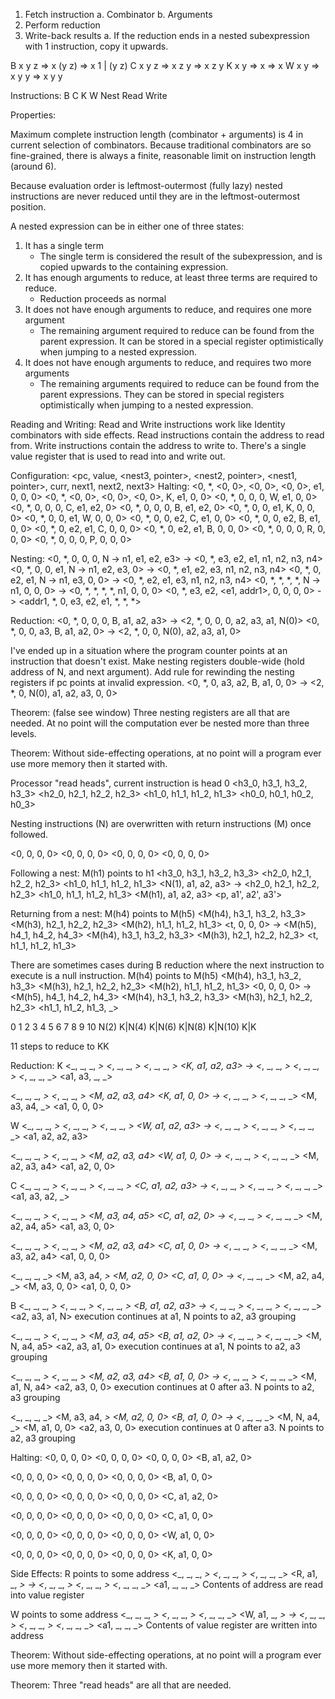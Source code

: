 1. Fetch instruction
  a. Combinator
  b. Arguments
2. Perform reduction
3. Write-back results
  a. If the reduction ends in a nested subexpression with 1 instruction, copy it
  upwards.

B x y z => x (y z) => x 1 | (y z)
C x y z => x z y => x z y
K x y => x => x
W x y => x y y => x y y

Instructions:
B
C
K
W
Nest
Read
Write

Properties:

Maximum complete instruction length (combinator + arguments) is 4 in current
selection of combinators. Because traditional combinators are so fine-grained,
there is always a finite, reasonable limit on instruction length (around 6).

Because evaluation order is leftmost-outermost (fully lazy) nested instructions
are never reduced until they are in the leftmost-outermost position.

A nested expression can be in either one of three states:
1. It has a single term
   - The single term is considered the result of the subexpression, and is
     copied upwards to the containing expression.
2. It has enough arguments to reduce, at least three terms are required to
   reduce.
   - Reduction proceeds as normal
3. It does not have enough arguments to reduce, and requires one more argument
   - The remaining argument required to reduce can be found from the parent
     expression. It can be stored in a special register optimistically when
     jumping to a nested expression.
4. It does not have enough arguments to reduce, and requires two more arguments
   - The remaining arguments required to reduce can be found from the parent
     expressions. They can be stored in special registers optimistically when
     jumping to a nested expression.

Reading and Writing:
Read and Write instructions work like Identity combinators with side effects.
Read instructions contain the address to read from. Write instructions contain
the address to write to. There's a single value register that is used to read
into and write out.

Configuration:
<pc, value, <nest3, pointer>, <nest2, pointer>, <nest1, pointer>, curr, next1, next2, next3>
Halting:
<0, *, <0, 0>, <0, 0>, <0, 0>, e1, 0, 0, 0>
<0, *, <0, 0>, <0, 0>, <0, 0>, K, e1, 0, 0>
<0, *, 0, 0, 0, W, e1, 0, 0>
<0, *, 0, 0, 0, C, e1, e2, 0>
<0, *, 0, 0, 0, B, e1, e2, 0>
<0, *, 0, 0, e1, K, 0, 0, 0>
<0, *, 0, 0, e1, W, 0, 0, 0>
<0, *, 0, 0, e2, C, e1, 0, 0>
<0, *, 0, 0, e2, B, e1, 0, 0>
<0, *, 0, e2, e1, C, 0, 0, 0>
<0, *, 0, e2, e1, B, 0, 0, 0>
<0, *, 0, 0, 0, R, 0, 0, 0>
<0, *, 0, 0, 0, P, 0, 0, 0>

Nesting:
<0, *, 0, 0, 0, N -> n1, e1, e2, e3> -> <0, *, e3, e2, e1, n1, n2, n3, n4>
<0, *, 0, 0, e1, N -> n1, e2, e3, 0> -> <0, *, e1, e2, e3, n1, n2, n3, n4>
<0, *, 0, e2, e1, N -> n1, e3, 0, 0> -> <0, *, e2, e1, e3, n1, n2, n3, n4>
<0, *, *, *, *, N -> n1, 0, 0, 0> -> <0, *, *, *, *, n1, 0, 0, 0>
<0, *, e3, e2, <e1, addr1>, 0, 0, 0, 0> -> <addr1, *, 0, e3, e2, e1, *, *, *>

Reduction:
<0, *, 0, 0, 0, B, a1, a2, a3> -> <2, *, 0, 0, 0, a2, a3, a1, N(0)>
<0, *, 0, 0, a3, B, a1, a2, 0> -> <2, *, 0, 0, N(0), a2, a3, a1, 0>

I've ended up in a situation where the program counter points at an instruction
that doesn't exist. Make nesting registers double-wide (hold address of N, and
next argument). Add rule for rewinding the nesting registers if pc points at
invalid expression.
<0, *, 0, a3, a2, B, a1, 0, 0> -> <2, *, 0, N(0), a1, a2, a3, 0, 0>

Theorem: (false see window)
Three nesting registers are all that are needed. At no point will the
computation ever be nested more than three levels.

Theorem:
Without side-effecting operations, at no point will a program ever use more
memory then it started with.

Processor "read heads", current instruction is head 0
<h3_0, h3_1, h3_2, h3_3>
<h2_0, h2_1, h2_2, h2_3>
<h1_0, h1_1, h1_2, h1_3>
<h0_0, h0_1, h0_2, h0_3>

Nesting instructions (N) are overwritten with return instructions (M) once followed.

<0, 0, 0, 0>
<0, 0, 0, 0>
<0, 0, 0, 0>
<0, 0, 0, 0>

Following a nest:
M(h1) points to h1
<h3_0, h3_1, h3_2, h3_3>
<h2_0, h2_1, h2_2, h2_3>
<h1_0, h1_1, h1_2, h1_3>
<N(1), a1, a2, a3>
->
<h2_0, h2_1, h2_2, h2_3>
<h1_0, h1_1, h1_2, h1_3>
<M(h1), a1, a2, a3>
<p, a1', a2', a3'>

Returning from a nest:
M(h4) points to M(h5)
<M(h4), h3_1, h3_2, h3_3>
<M(h3), h2_1, h2_2, h2_3>
<M(h2), h1_1, h1_2, h1_3>
<t, 0, 0, 0>
->
<M(h5), h4_1, h4_2, h4_3>
<M(h4), h3_1, h3_2, h3_3>
<M(h3), h2_1, h2_2, h2_3>
<t, h1_1, h1_2, h1_3>

There are sometimes cases during B reduction where the next instruction to
execute is a null instruction.
M(h4) points to M(h5)
<M(h4), h3_1, h3_2, h3_3>
<M(h3), h2_1, h2_2, h2_3>
<M(h2), h1_1, h1_2, h1_3>
<0, 0, 0, 0>
->
<M(h5), h4_1, h4_2, h4_3>
<M(h4), h3_1, h3_2, h3_3>
<M(h3), h2_1, h2_2, h2_3>
<h1_1, h1_2, h1_3, _>

0    1 2    3 4    5 6    7 8     9 10
N(2) K|N(4) K|N(6) K|N(8) K|N(10) K|K

11 steps to reduce to KK

Reduction:
K
<_, _, _, _>
<_, _, _, _>
<_, _, _, _>
<K, a1, a2, a3>
->
<_, _, _, _>
<_, _, _, _>
<_, _, _, _>
<a1, a3, _, _>

<_, _, _, _>
<_, _, _, _>
<M, a2, a3, a4>
<K, a1, 0, 0>
->
<_, _, _, _>
<_, _, _, _>
<M, a3, a4, _>
<a1, 0, 0, 0>

W
<_, _, _, _>
<_, _, _, _>
<_, _, _, _>
<W, a1, a2, a3>
->
<_, _, _, _>
<_, _, _, _>
<_, _, _, _>
<a1, a2, a2, a3>

<_, _, _, _>
<_, _, _, _>
<M, a2, a3, a4>
<W, a1, 0, 0>
->
<_, _, _, _>
<_, _, _, _>
<M, a2, a3, a4>
<a1, a2, 0, 0>

C
<_, _, _, _>
<_, _, _, _>
<_, _, _, _>
<C, a1, a2, a3>
->
<_, _, _, _>
<_, _, _, _>
<_, _, _, _>
<a1, a3, a2, _>

<_, _, _, _>
<_, _, _, _>
<M, a3, a4, a5>
<C, a1, a2, 0>
->
<_, _, _, _>
<_, _, _, _>
<M, a2, a4, a5>
<a1, a3, 0, 0>

<_, _, _, _>
<_, _, _, _>
<M, a2, a3, a4>
<C, a1, 0, 0>
->
<_, _, _, _>
<_, _, _, _>
<M, a3, a2, a4>
<a1, 0, 0, 0>

<_, _, _, _>
<M, a3, a4, _>
<M, a2, 0, 0>
<C, a1, 0, 0>
->
<_, _, _, _>
<M, a2, a4, _>
<M, a3, 0, 0>
<a1, 0, 0, 0>

B
<_, _, _, _>
<_, _, _, _>
<_, _, _, _>
<B, a1, a2, a3>
->
<_, _, _, _>
<_, _, _, _>
<_, _, _, _>
<a2, a3, a1, N> execution continues at a1, N points to a2, a3 grouping

<_, _, _, _>
<_, _, _, _>
<M, a3, a4, a5>
<B, a1, a2, 0>
->
<_, _, _, _>
<_, _, _, _>
<M, N, a4, a5>
<a2, a3, a1, 0> execution continues at a1, N points to a2, a3 grouping

<_, _, _, _>
<_, _, _, _>
<M, a2, a3, a4>
<B, a1, 0, 0>
->
<_, _, _, _>
<_, _, _, _>
<M, a1, N, a4>
<a2, a3, 0, 0> execution continues at 0 after a3. N points to a2, a3 grouping

<_, _, _, _>
<M, a3, a4, _>
<M, a2, 0, 0>
<B, a1, 0, 0>
->
<_, _, _, _>
<M, N, a4, _>
<M, a1, 0, 0>
<a2, a3, 0, 0> execution continues at 0 after a3. N points to a2, a3 grouping

Halting:
<0, 0, 0, 0>
<0, 0, 0, 0>
<0, 0, 0, 0>
<B, a1, a2, 0>

<0, 0, 0, 0>
<0, 0, 0, 0>
<0, 0, 0, 0>
<B, a1, 0, 0>

<0, 0, 0, 0>
<0, 0, 0, 0>
<0, 0, 0, 0>
<C, a1, a2, 0>

<0, 0, 0, 0>
<0, 0, 0, 0>
<0, 0, 0, 0>
<C, a1, 0, 0>

<0, 0, 0, 0>
<0, 0, 0, 0>
<0, 0, 0, 0>
<W, a1, 0, 0>

<0, 0, 0, 0>
<0, 0, 0, 0>
<0, 0, 0, 0>
<K, a1, 0, 0>

Side Effects:
R points to some address
<_, _, _, _>
<_, _, _, _>
<_, _, _, _>
<R, a1, _, _>
->
<_, _, _, _>
<_, _, _, _>
<_, _, _, _>
<a1, _, _, _> Contents of address are read into value register

W points to some address
<_, _, _, _>
<_, _, _, _>
<_, _, _, _>
<W, a1, _, _>
->
<_, _, _, _>
<_, _, _, _>
<_, _, _, _>
<a1, _, _, _> Contents of value register are written into address

Theorem:
Without side-effecting operations, at no point will a program ever use more
memory then it started with.

Theorem:
Three "read heads" are all that are needed.
